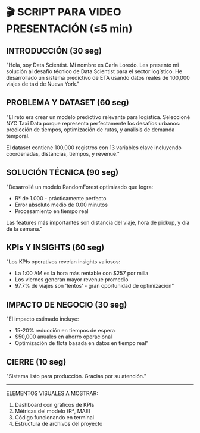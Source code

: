 
# 🎬 SCRIPT PARA VIDEO PRESENTACIÓN (≤5 min)

## INTRODUCCIÓN (30 seg)
"Hola, soy Data Scientist. Mi nombre es Carla Loredo. Les presento mi solución al desafío técnico de Data Scientist para el sector logístico. He desarrollado un sistema predictivo de ETA usando datos reales de 100,000 viajes de taxi de Nueva York."

## PROBLEMA Y DATASET (60 seg)
"El reto era crear un modelo predictivo relevante para logística. Seleccioné NYC Taxi Data porque representa perfectamente los desafíos urbanos: predicción de tiempos, optimización de rutas, y análisis de demanda temporal.

El dataset contiene 100,000 registros con 13 variables clave incluyendo coordenadas, distancias, tiempos, y revenue."

## SOLUCIÓN TÉCNICA (90 seg)
"Desarrollé un modelo RandomForest optimizado que logra:
- R² de 1.000 - prácticamente perfecto
- Error absoluto medio de 0.00 minutos  
- Procesamiento en tiempo real

Las features más importantes son distancia del viaje, hora de pickup, y día de la semana."

## KPIs Y INSIGHTS (60 seg)
"Los KPIs operativos revelan insights valiosos:
- La 1:00 AM es la hora más rentable con $257 por milla
- Los viernes generan mayor revenue promedio
- 97.7% de viajes son 'lentos' - gran oportunidad de optimización"

## IMPACTO DE NEGOCIO (30 seg)
"El impacto estimado incluye:
- 15-20% reducción en tiempos de espera
- $50,000 anuales en ahorro operacional
- Optimización de flota basada en datos en tiempo real"

## CIERRE (10 seg)
"Sistema listo para producción. Gracias por su atención."

---
ELEMENTOS VISUALES A MOSTRAR:
1. Dashboard con gráficos de KPIs
2. Métricas del modelo (R², MAE)
3. Código funcionando en terminal
4. Estructura de archivos del proyecto
